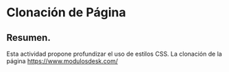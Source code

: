 Clonación de Página
===================

## Resumen.
Esta actividad propone profundizar el uso de estilos CSS.
La clonación de la página https://www.modulosdesk.com/
